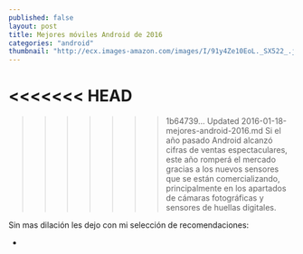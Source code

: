 ```yaml
---
published: false
layout: post
title: Mejores móviles Android de 2016
categories: "android"
thumbnail: "http://ecx.images-amazon.com/images/I/91y4Ze10EoL._SX522_.jpg"
---
```


<<<<<<< HEAD
=======


>>>>>>> 1b64739... Updated 2016-01-18-mejores-android-2016.md
Si el año pasado Android alcanzó cifras de ventas espectaculares, este año romperá el mercado gracias a los nuevos sensores que se están comercializando, principalmente en los apartados de cámaras fotográficas y sensores de huellas digitales.

Sin mas dilación les dejo con mi selección de recomendaciones:

- ![]() 
